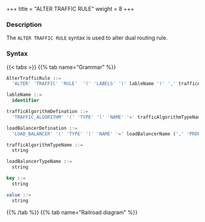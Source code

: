 +++
title = "ALTER TRAFFIC RULE"
weight = 8
+++

### Description

The `ALTER TRAFFIC RULE` syntax is used to alter dual routing rule.

### Syntax

{{< tabs >}}
{{% tab name="Grammar" %}}
```sql
AlterTrafficRule ::=
  'ALTER' 'TRAFFIC' 'RULE'  '(' 'LABELS' '(' lableName ')' ',' trafficAlgorithmDefination ',' loadBalancerDefination ')'

lableName ::=
  identifier

trafficAlgorithmDefination ::=
  'TRAFFIC_ALGORITHM' '(' 'TYPE' '(' 'NAME' '=' trafficAlgorithmTypeName (',' 'PROPERTIES' '(' key '=' value (',' key '=' value)* ')')? ')' ')'

loadBalancerDefination ::=
  'LOAD_BALANCER' '(' 'TYPE' '(' 'NAME' '=' loadBalancerName (',' 'PROPERTIES' '(' key '=' value (',' key '=' value)* ')')? ')' ')'

trafficAlgorithmTypeName ::=
  string

loadBalancerTypeName ::=
  string

key ::= 
  string

value ::=
  string

```
{{% /tab %}}
{{% tab name="Railroad diagram" %}}
<iframe frameborder="0" name="diagram" id="diagram" width="100%" height="100%"></iframe>
{{% /tab %}}
{{< /tabs >}}

### Supplement

- `TRAFFIC_ALGORITHM` support `SQL_MATCH` and `SQL_HINT` two types;

- `LOAD_BALANCER` support `RANDOM` and `ROUND_ROBIN` two types.

### Example

- Alter dual routing rule

```sql
 TRAFFIC RULE sql_match_traffic ( 
  LABELS (OLTP),
  TRAFFIC_ALGORITHM(TYPE(NAME="SQL_MATCH",PROPERTIES("sql" = "SELECT * FROM t_order WHERE order_id = 1; UPDATE t_order SET order_id = 5;"))),
  LOAD_BALANCER(TYPE(NAME="RANDOM")));
```

### Reserved word

`ALTER`, `TRAFFIC`, `RULE`, `LABELS`, `TYPE`, `NAME`, `PROPERTIES`, `TRAFFIC_ALGORITHM`, `LOAD_BALANCER`

### Related links

- [Reserved word](/en/reference/distsql/syntax/reserved-word/)
